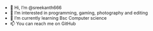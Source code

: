 - 👋 Hi, I’m @sreekanth666
- 👀 I’m interested in programming, gaming, photography and editing
- 🌱 I’m currently learning Bsc Computer science
- 📫 You can reach me on GitHub

<!---
sreekanth666/sreekanth666 is a ✨ special ✨ repository because its `README.md` (this file) appears on your GitHub profile.
You can click the Preview link to take a look at your changes.
--->
